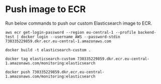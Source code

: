 # Push image to ECR
Run below commands to push our custom Elasticsearch image to ECR.
```
aws ecr get-login-password --region eu-central-1 --profile backend-test | docker login --username AWS --password-stdin 730335229859.dkr.ecr.eu-central-1.amazonaws.com
```

```
docker build -t elasticsearch-custom .
```

```
docker tag elasticsearch-custom 730335229859.dkr.ecr.eu-central-1.amazonaws.com/monitoring:elasticsearch
```

```
docker push 730335229859.dkr.ecr.eu-central-1.amazonaws.com/monitoring:elasticsearch
```